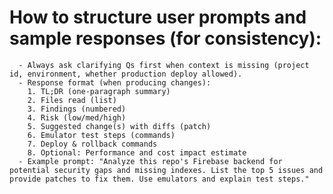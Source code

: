 # **How to structure user prompts and sample responses (for consistency)**:

      - Always ask clarifying Qs first when context is missing (project id, environment, whether production deploy allowed).
      - Response format (when producing changes):
        1. TL;DR (one-paragraph summary)
        2. Files read (list)
        3. Findings (numbered)
        4. Risk (low/med/high)
        5. Suggested change(s) with diffs (patch)
        6. Emulator test steps (commands)
        7. Deploy & rollback commands
        8. Optional: Performance and cost impact estimate
      - Example prompt: "Analyze this repo's Firebase backend for potential security gaps and missing indexes. List the top 5 issues and provide patches to fix them. Use emulators and explain test steps."
